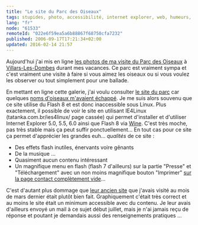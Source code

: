 ```yaml
---
title: "Le site du Parc des Oiseaux"
tags: stupides, photo, accessibilité, internet explorer, web, humeurs, linux, oiseau
lang: "fr"
node: "61533"
remoteId: "022e6f59ea5a6b88867f68750cfa7232"
published: 2006-09-17T17:21:34+02:00
updated: 2016-02-14 21:57
---
```


Aujourd'hui j'ai mis en ligne [les photos de ma visite du Parc des
Oiseaux](http://photos.pwet.fr/galeries/le-parc-des-oiseaux/) à
[Villars-Les-Dombes](http://photos.pwet.fr/villes-et-departements/ain-01/villars-les-dombes/)
durant mes vacances. Ce parc est vraiment sympa et c'est vraiment une visite à
faire si vous aimez les oiseaux ou si vous voulez les observer ou tout
simplement pour une ballade.


En mettant en ligne cette galerie, j'ai voulu consulter [le site du
parc](http://www.parcdesoiseaux.com/) car quelques [noms d'oiseaux m'avaient
échappé](http://photos.pwet.fr/villes-et-departements/ain-01/villars-les-dombes/un-bel-oiseau-blanc-tout-en-finesse-dans-la-voliere-asiatique-de-krabi/).
Je me suis alors souvenu que ce site utilise du Flash 8 et est donc inaccessible
sous Linux. Plus exactement, il possible de voir le site en utilisant
IE4Linux (tatanka.com.br/ies4linux/ page cassée) qui permet
d'installer et d'utiliser Internet Explorer 5.0, 5.5, 6.0 ainsi que Flash 8 via
[Wine](http://pwet.fr/man/linux/commandes/wine). C'est très moche, pas très
stable mais ça peut suffir ponctuellement… En tout cas pour ce site ça permet
d'apprécier les grandes euh… *qualités* de ce site :

* Des effets flash inutiles, énervants voire gênants
* De la musique …
* Quasiment aucun contenu intéressant
* Un magnifique menu en flash (flash 7 d'ailleurs) sur la partie
  &quot;Presse&quot; et &quot;Téléchargement&quot; avec un non moins magnifique
  bouton &quot;Imprimer&quot; [sur la page contact complètement
  vide](http://www.parcdesoiseaux.com/presse/index.htm)…

C'est d'autant plus dommage que [leur ancien
site](http://web.archive.org/web/20050320052739/www.parc-des-oiseaux.com/oiseaux/recherche.php)
que j'avais visité au mois de mars dernier était plutôt bien fait. Graphiquement
c'était très correct et au moins le site était un minimum accessible avec du
contenu. Je leur avais d'ailleurs envoyé un mail à ce sujet début juillet, mais
je n'ai jamais reçu de réponse et poutant je demandais aussi des renseignements
pratiques …
